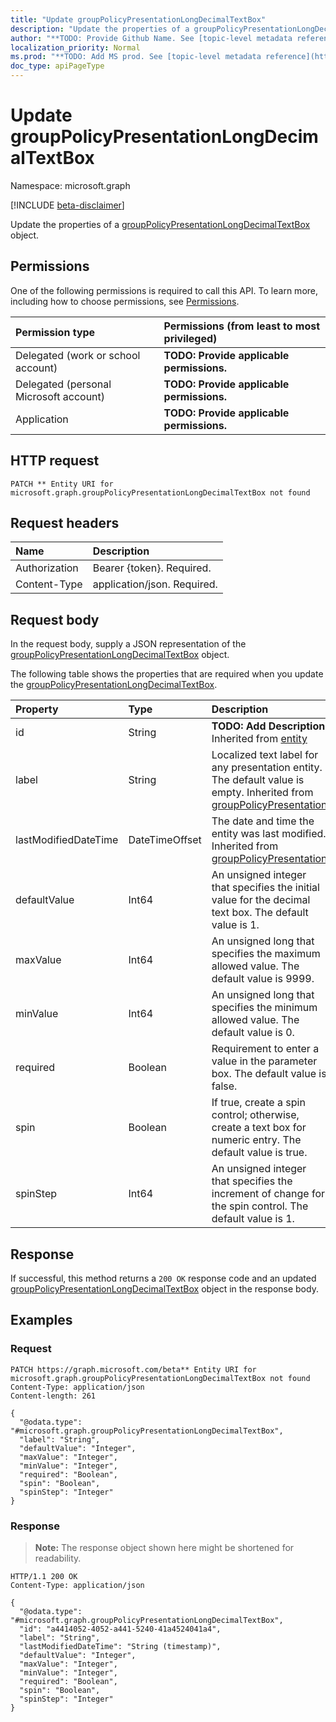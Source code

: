 ```yaml
---
title: "Update groupPolicyPresentationLongDecimalTextBox"
description: "Update the properties of a groupPolicyPresentationLongDecimalTextBox object."
author: "**TODO: Provide Github Name. See [topic-level metadata reference](https://msgo.azurewebsites.net/add/document/guidelines/metadata.html#topic-level-metadata)**"
localization_priority: Normal
ms.prod: "**TODO: Add MS prod. See [topic-level metadata reference](https://msgo.azurewebsites.net/add/document/guidelines/metadata.html#topic-level-metadata)**"
doc_type: apiPageType
---
```


# Update groupPolicyPresentationLongDecimalTextBox
Namespace: microsoft.graph

[!INCLUDE [beta-disclaimer](../../includes/beta-disclaimer.md)]

Update the properties of a [groupPolicyPresentationLongDecimalTextBox](../resources/grouppolicypresentationlongdecimaltextbox.md) object.

## Permissions
One of the following permissions is required to call this API. To learn more, including how to choose permissions, see [Permissions](/graph/permissions-reference).

|Permission type|Permissions (from least to most privileged)|
|:---|:---|
|Delegated (work or school account)|**TODO: Provide applicable permissions.**|
|Delegated (personal Microsoft account)|**TODO: Provide applicable permissions.**|
|Application|**TODO: Provide applicable permissions.**|

## HTTP request

<!-- {
  "blockType": "ignored"
}
-->
``` http
PATCH ** Entity URI for microsoft.graph.groupPolicyPresentationLongDecimalTextBox not found
```

## Request headers
|Name|Description|
|:---|:---|
|Authorization|Bearer {token}. Required.|
|Content-Type|application/json. Required.|

## Request body
In the request body, supply a JSON representation of the [groupPolicyPresentationLongDecimalTextBox](../resources/grouppolicypresentationlongdecimaltextbox.md) object.

The following table shows the properties that are required when you update the [groupPolicyPresentationLongDecimalTextBox](../resources/grouppolicypresentationlongdecimaltextbox.md).

|Property|Type|Description|
|:---|:---|:---|
|id|String|**TODO: Add Description** Inherited from [entity](../resources/entity.md)|
|label|String|Localized text label for any presentation entity. The default value is empty. Inherited from [groupPolicyPresentation](../resources/grouppolicypresentation.md)|
|lastModifiedDateTime|DateTimeOffset|The date and time the entity was last modified. Inherited from [groupPolicyPresentation](../resources/grouppolicypresentation.md)|
|defaultValue|Int64|An unsigned integer that specifies the initial value for the decimal text box. The default value is 1.|
|maxValue|Int64|An unsigned long that specifies the maximum allowed value. The default value is 9999.|
|minValue|Int64|An unsigned long that specifies the minimum allowed value. The default value is 0.|
|required|Boolean|Requirement to enter a value in the parameter box. The default value is false.|
|spin|Boolean|If true, create a spin control; otherwise, create a text box for numeric entry. The default value is true.|
|spinStep|Int64|An unsigned integer that specifies the increment of change for the spin control. The default value is 1.|



## Response

If successful, this method returns a `200 OK` response code and an updated [groupPolicyPresentationLongDecimalTextBox](../resources/grouppolicypresentationlongdecimaltextbox.md) object in the response body.

## Examples

### Request
<!-- {
  "blockType": "request",
  "name": "update_grouppolicypresentationlongdecimaltextbox"
}
-->
``` http
PATCH https://graph.microsoft.com/beta** Entity URI for microsoft.graph.groupPolicyPresentationLongDecimalTextBox not found
Content-Type: application/json
Content-length: 261

{
  "@odata.type": "#microsoft.graph.groupPolicyPresentationLongDecimalTextBox",
  "label": "String",
  "defaultValue": "Integer",
  "maxValue": "Integer",
  "minValue": "Integer",
  "required": "Boolean",
  "spin": "Boolean",
  "spinStep": "Integer"
}
```


### Response
>**Note:** The response object shown here might be shortened for readability.
<!-- {
  "blockType": "response",
  "truncated": true
}
-->
``` http
HTTP/1.1 200 OK
Content-Type: application/json

{
  "@odata.type": "#microsoft.graph.groupPolicyPresentationLongDecimalTextBox",
  "id": "a4414052-4052-a441-5240-41a4524041a4",
  "label": "String",
  "lastModifiedDateTime": "String (timestamp)",
  "defaultValue": "Integer",
  "maxValue": "Integer",
  "minValue": "Integer",
  "required": "Boolean",
  "spin": "Boolean",
  "spinStep": "Integer"
}
```


